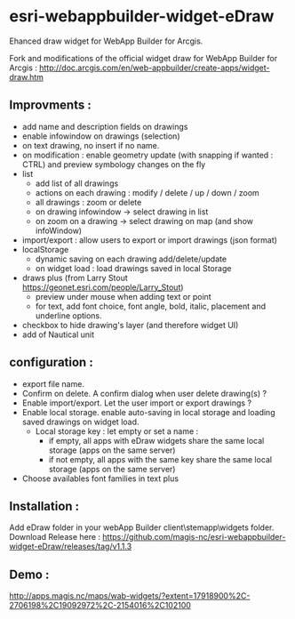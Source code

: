 # esri-webappbuilder-widget-eDraw
Ehanced draw widget for WebApp Builder for Arcgis.

Fork and modifications of the official widget draw for WebApp Builder for Arcgis :
http://doc.arcgis.com/en/web-appbuilder/create-apps/widget-draw.htm

## Improvments :
- add name and description fields on drawings
- enable infowindow on drawings (selection)
- on text drawing, no insert if no name.
- on modification : enable geometry update (with snapping if wanted : CTRL) and preview symbology changes on the fly
- list
    - add list of all drawings
    - actions on each drawing : modify / delete / up / down / zoom
    - all drawings : zoom or delete
    - on drawing infowindow -> select drawing in list
    - on zoom on a drawing -> select drawing on map (and show infoWindow)
- import/export : allow users to export or import drawings (json format)
- localStorage
    - dynamic saving on each drawing add/delete/update
    - on widget load : load drawings saved in local Storage
- draws plus (from Larry Stout https://geonet.esri.com/people/Larry_Stout)
    - preview under mouse when adding text or point
    - for text, add font choice, font angle, bold, italic, placement and underline options.
- checkbox to hide drawing's layer (and therefore widget UI)
- add of Nautical unit

## configuration :
- export file name.
- Confirm on delete. A confirm dialog when user delete drawing(s) ?
- Enable import/export. Let the user import or export drawings ?
- Enable local storage. enable auto-saving in local storage and loading saved drawings on widget load.
    - Local storage key : let empty or set a name :
        - if empty, all apps with eDraw widgets share the same local storage (apps on the same server)
        - if not empty, all apps with the same key share the same local storage (apps on the same server)
- Choose availables font families in text plus 
        
## Installation :
Add eDraw folder in your webApp Builder client\stemapp\widgets folder.
Download Release here : 
https://github.com/magis-nc/esri-webappbuilder-widget-eDraw/releases/tag/v1.1.3

## Demo :
http://apps.magis.nc/maps/wab-widgets/?extent=17918900%2C-2706198%2C19092972%2C-2154016%2C102100
